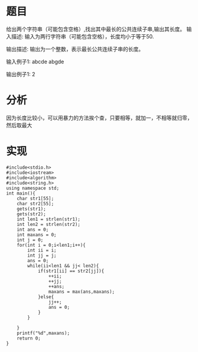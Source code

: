 # 题目
给出两个字符串（可能包含空格）,找出其中最长的公共连续子串,输出其长度。 
输入描述:
输入为两行字符串（可能包含空格），长度均小于等于50.


输出描述:
输出为一个整数，表示最长公共连续子串的长度。

输入例子1:
abcde
abgde

输出例子1:
2
# 分析
因为长度比较小，可以用暴力的方法挨个查，只要相等，就加一，不相等就归零，然后取最大
# 实现
```
#include<stdio.h>
#include<iostream>
#include<algorithm>
#include<string.h>
using namespace std;
int main(){
    char str1[55];
    char str2[55];
    gets(str1);
    gets(str2);
    int len1 = strlen(str1);
    int len2 = strlen(str2);
    int ans = 0;
    int maxans = 0;
    int j = 0;
    for(int i = 0;i<len1;i++){
        int ii = i;
        int jj = j;
        ans = 0;
        while(ii<len1 && jj< len2){
            if(str1[ii] == str2[jj]){
                ++ii;
                ++jj;
                ++ans;
                maxans = max(ans,maxans);
            }else{
                jj++;
                ans = 0;
            }
        }
        
    }
    printf("%d",maxans);
    return 0;
}
```